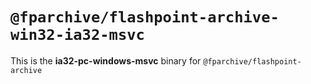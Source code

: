 # `@fparchive/flashpoint-archive-win32-ia32-msvc`

This is the **ia32-pc-windows-msvc** binary for `@fparchive/flashpoint-archive`
